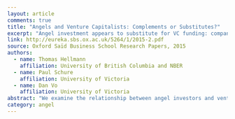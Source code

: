 ```yaml
---
layout: article
comments: true
title: "Angels and Venture Capitalists: Complements or Substitutes?"
excerpt: "Angel investment appears to substitute for VC funding: companies that obtain angel financing subsequently obtain less venture capital, and vice versa."
link: http://eureka.sbs.ox.ac.uk/5264/1/2015-2.pdf
source: Oxford Saïd Business School Research Papers, 2015
authors:
  - name: Thomas Hellmann
    affiliation: University of British Columbia and NBER
  - name: Paul Schure
    affiliation: University of Victoria
  - name: Dan Vo
    affiliation: University of Victoria
abstract: "We examine the relationship between angel investors and venture capitalists. Specifically we analyze how companies dynamically choose between these alternative investor types, and how these choices affect company performance. The paper juxtaposes a complements hypothesis – angel financing is a springboard for venture capital, against a substitutes hypothesis – angel financing and venture capital are distinct financing methods that do not mix well. Using a unique detailed dataset of start-ups in British Columbia, Canada, we find companies that obtain angel financing subsequently obtain less venture capital, and vice versa. On average venture capitalist makes larger investment, but this alone cannot explain the substitutes patterns. The substitutes effects are stronger for companies funded by less experienced angels. Using variation in tax credits as an exogenous instrument we find evidence for both selection and treatment effects. As for performance, companies funded by venture capital experience more successful exits than angel backed companies. However, there is no strong evidence that mixing angel and venture capital funding would be associated with significantly better or worse performance. Overall the evidence favors the substitutes hypothesis."
category: angel
---
```

